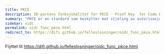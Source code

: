 ```yaml
---
title: PKCE
description: ID-portens funksjonalitet for PKCE - Proof Key  for Code Exchange
summary: "PKCE er en standard som beskytter mot stjeling av autorisasjonkoden, typisk ved bruk av mobil-app'er."
sidebar: oidc
permalink: oidc_func_pkce.html 
redirect_to: https://difi.github.io/felleslosninger/oidc_func_pkce.html
---
```

Flyttet til https://difi.github.io/felleslosninger/oidc_func_pkce.html